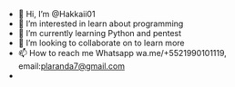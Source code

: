 - 👋 Hi, I’m @Hakkaii01
- 👀 I’m interested in learn about programming
- 🌱 I’m currently learning Python and pentest
- 💞️ I’m looking to collaborate on to learn more
- 📫 How to reach me Whatsapp wa.me/+5521990101119, email:plaranda7@gmail.com
- 

<!---
Hakkaii01/Hakkaii01 is a ✨ special ✨ repository because its `README.md` (this file) appears on your GitHub profile.
You can click the Preview link to take a look at your changes.
--->
